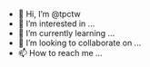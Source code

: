 - 👋 Hi, I’m @tpctw
- 👀 I’m interested in ...
- 🌱 I’m currently learning ...
- 💞️ I’m looking to collaborate on ...
- 📫 How to reach me ...

<!---
tpctw/tpctw is a ✨ special ✨ repository because its `README.md` (this file) appears on your GitHub profile.
You can click the Preview link to take a look at your changes.
--->
